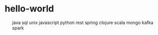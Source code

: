 # hello-world
<ul>
java
sql
unix
javascript
python
rest
spring
clojure
scala
mongo
kafka
spark
</ul>
